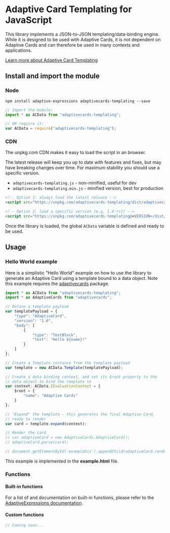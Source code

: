 # Adaptive Card Templating for JavaScript

This library implements a JSON-to-JSON templating/data-binding engine. While it is designed to be used with Adaptive Cards, it is not dependent on Adaptive Cards and can therefore be used in many contexts and applications.

[Learn more about Adaptive Card Templating](https://aka.ms/actemplating)

## Install and import the module

### Node

```console
npm install adaptive-expressions adaptivecards-templating --save
```

```js
// Import the module:
import * as ACData from "adaptivecards-templating";

// OR require it:
var ACData = require("adaptivecards-templating");
```

### CDN

The unpkg.com CDN makes it easy to load the script in an  browser. 

The latest release will keep you up to date with features and fixes, but may have breaking changes over time. For maximum stability you should use a specific version.

* `adaptivecards-templating.js` - non-minified, useful for dev
* `adaptivecards-templating.min.js` - minified version, best for production

```html
<!-- Option 1: always load the latest release -->
<script src="https://unpkg.com/adaptivecards-templating/dist/adaptivecards-templating.min.js"></script>

<!-- Option 2: load a specific version (e.g, 1.0-rc1) -->
<script src="https://unpkg.com/adaptivecards-templating@<VERSION>/dist/adaptivecards-templating.min.js"></script>
```

Once the library is loaded, the global `ACData` variable is defined and ready to be used.

## Usage

### Hello World example

Here is a simplistic "Hello World" example on how to use the library to generate an Adaptive Card using a template bound to a data object. Note this example requires the [adaptivecards](https://www.npmjs.com/package/adaptivecards) package.

```typescript
import * as ACData from "adaptivecards-templating";
import * as AdaptiveCards from "adaptivecards";

// Define a template payload
var templatePayload = {
    "type": "AdaptiveCard",
    "version": "1.0",
    "body": [
        {
            "type": "TextBlock",
            "text": "Hello ${name}!"
        }
    ]
};

// Create a Template instance from the template payload
var template = new ACData.Template(templatePayload);

// Create a data binding context, and set its $root property to the
// data object to bind the template to
var context: ACData.IEvaluationContext = {
    $root = {
        "name": "Adaptive Cards"
    }
};

// "Expand" the template - this generates the final Adaptive Card,
// ready to render
var card = template.expand(context);

// Render the card
// var adaptiveCard = new AdaptiveCards.AdaptiveCard();
// adaptiveCard.parse(card);

// document.getElementById('exampleDiv').appendChild(adaptiveCard.render());
```

This example is implemented in the **example.html** file.

### Functions

#### Built-in functions

For a list of and documentation on built-in functions, please refer to the [AdaptiveExpressions documentation](https://aka.ms/adaptive-expressions).

#### Custom functions

```typescript
// Coming soon...
```
